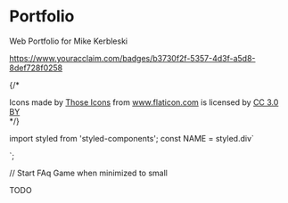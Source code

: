 # Portfolio
Web Portfolio for Mike Kerbleski

https://www.youracclaim.com/badges/b3730f2f-5357-4d3f-a5d8-8def728f0258

{/* <div>Icons made by <a href="https://www.flaticon.com/authors/those-icons" title="Those Icons">Those Icons</a> from <a href="https://www.flaticon.com/" title="Flaticon">www.flaticon.com</a> is licensed by <a href="http://creativecommons.org/licenses/by/3.0/" title="Creative Commons BY 3.0" target="_blank" rel="noopener noreferrer">CC 3.0 BY</a></div> */}

import styled from 'styled-components';
const NAME = styled.div`

`;

// Start FAq 
 Game when minimized to small

<!-- 
{/* <h1>Virtual Reality at Tonto National Monument</h1>
<div className="mediaBin">
<iframe title="Tonto VR" className="media" src="http://swvirtualmuseum.nau.edu/wp/Tonto_panos/Tonto-NM-pano-tour.html"></iframe>
<a href="http://swvirtualmuseum.nau.edu/wp/Tonto_panos/Tonto-NM-pano-tour.html">
open fullscreen</a>
<p>Note: There are errors with this website. I contributed the audio, photo, and videos displayed throughout the site and set up the interactive part with a seperate program. I was not responsible for anything relating to the publishing of the site or the errors that render. </p>

<div className="video media">
<iframe title="Basketball VR" src="https://player.vimeo.com/video/214381757" width="100%" height="80%" frameborder="0" webkitallowfullscreen mozallowfullscreen allowfullscreen></iframe>
<p><a href="https://vimeo.com/214381757">Canada Play in 360 Womens Basketball</a> from <a href="https://vimeo.com/mkerbleski">Michael Kerbleski</a>.</p>
</div>

</div> */} -->

TODO 